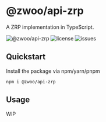 # @zwoo/api-zrp

A ZRP implementation in TypeScript.

![@zwoo/api-zrp](https://img.shields.io/npm/v/@zwoo/api-zrp?style=for-the-badge&label=@zwoo/api-zrp)
![license](https://img.shields.io/github/license/zwoo-hq/api?style=for-the-badge)
![issues](https://img.shields.io/github/issues/zwoo-hq/api?style=for-the-badge)

## Quickstart

Install the package via npm/yarn/pnpm

`npm i @zwoo/api-zrp`

## Usage

WIP